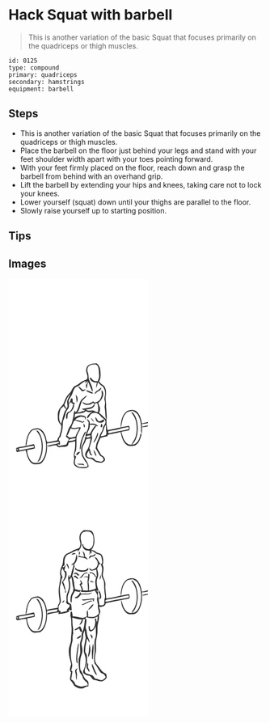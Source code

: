 # Hack Squat with barbell
> This is another variation of the basic Squat that focuses primarily on the quadriceps or thigh muscles.

``` 
id: 0125 
type: compound 
primary: quadriceps 
secondary: hamstrings 
equipment: barbell 
``` 

## Steps

 - This is another variation of the basic Squat that focuses primarily on the quadriceps or thigh muscles.
 - Place the barbell on the floor just behind your legs and stand with your feet shoulder width apart with your toes pointing forward.
 - With your feet firmly placed on the floor, reach down and grasp the barbell from behind with an overhand grip.
 - Lift the barbell by extending your hips and knees, taking care not to lock your knees.
 - Lower yourself (squat) down until your thighs are parallel to the floor.
 - Slowly raise yourself up to starting position.

## Tips


## Images

<svg width="276" height="325pt" viewBox="0 0 207 325" xmlns="http://www.w3.org/2000/svg">
  <g fill="#FFF">
    <path d="M0 0h207v212.75c-2.97.82-6.01 1.36-9 2.09-1.22-6.33-2.81-13.3-7.93-17.69-3.98-3.5-9.91-2.6-14.29-.45-7.43 5.52-8.97 15.58-9.37 24.24-6.39 1.29-12.72 3.04-19.2 3.83-.23-.44-.67-1.32-.9-1.76-.2-5.34-1.66-10.69-.47-16 .18-5.66-.61-11.3-1.06-16.92.71-5.38-1.41-10.68-.36-16.02.74-5.02.74-10.78-2.63-14.9-2.69-1.96-5.76-3.53-7.27-6.69 3.07-5.32 2.36-11.65 1.65-17.47-.39-3.64-2.21-6.94-5.06-9.22-4.48.15-9.34.39-13.03 3.27-2.87 2.83-3.48 7.4-2.11 11.11 1.05 2.9 2.05 6.31.39 9.19-3.75 1.74-7.87 2.9-10.86 5.93-2.97 3.01-7.83 3.45-10.1 7.23-1.73 2.29-2.17 5.44-4.5 7.28-4.35 3.69-6.7 9.09-8.59 14.34-1.35 4.28-5.81 6.48-7.46 10.6-2.24 4.07-1.65 8.85-1.54 13.29.08 3.62 2.15 6.84 4.8 9.18 1.33 5.78-1.3 11.27-2.7 16.76-1.71 1.59-2.6 3.71-2.93 6-4.95.91-9.83 2.23-14.83 2.85-1.85-3.38-1.67-7.59-3.51-11.06-1.89-4.67-5.52-9.44-10.95-9.81-3.91.47-8.52.83-11.01 4.35-4.75 6.32-6.34 14.41-6.84 22.15-4.69.97-9.62 1.15-14.1 2.95.57.83 1.13 1.67 1.71 2.51l.73-2.22c.13 1.14.27 2.28.4 3.43-.8-.64-2.38-1.93-3.18-2.57.3 1.1.88 3.3 1.18 4.4l.92.43c4.02-1.2 8.21-1.54 12.23-2.71 1.89 3.84 1.92 8.36 3.94 12.19 1.84 4.05 5.03 8.47 9.87 8.78 3.92-.3 8.69.23 11.32-3.36 6.34-7.62 7.37-18.19 6.75-27.74 5.95-.12 11.76-2.48 17.62-2.39.03.45.09 1.34.11 1.78-5.42 2.12-11.57 2.22-16.92 4.08.2.29.6.88.79 1.18 3.99-.46 7.88-1.58 11.87-2.05 1.7 1.36 3.34 3.91 5.84 2.97 3.45-.86 7.28.27 10.51-1.41 2.09-.87 1.86-3.43 2.46-5.24 3.22-.65 6.42-1.36 9.61-2.12-.1 5.14.32 10.4-1.23 15.38-1.11 3.48-.76 7.18-.12 10.71-.64 3.41-1.94 8 1.42 10.41 3.69 3.57 9.2 3.33 13.96 3.47 2.28.22 4.13-1.29 5.97-2.38-.61-6.59-5.91-11.04-8.38-16.86-.86-5.31-2.09-11.45 1.29-16.16 1.49-2.38 2.62-4.96 3.43-7.64 2.21-.5 4.44-.9 6.67-1.26-1.04 4.83-1.7 9.83-3.61 14.42-1.9 3.71-5.95 7.6-4.08 12.08 1.14 3.14 4.78 3.5 7.61 3.96 3.39.08 4.85 3.94 8.03 4.58 3.93 1.1 8.85 2.27 12-1.17 2.05-1.17 1.35-3.5.41-5.16-1.14-2.67-4.87-2.81-5.8-5.65-1.5-3.11-3.8-5.84-4.93-9.1.04-5.24 2.85-9.91 4.86-14.6 3.28-1.1 6.66-1.83 10.08-2.34.29-.62.88-1.87 1.17-2.49 6.19-1.54 12.61-2.14 18.68-4.14 1.45 6.5 2.79 13.62 7.95 18.34 3.47 3.74 9.08 2.56 13.51 1.89 6.22-3.33 8.29-10.87 9.77-17.26-.63.06-1.25.09-1.86.18-.93 6.68-4.41 15.91-12.56 15.69 7.02-5.87 8.46-15.57 8.71-24.19-.22-7.82-1.59-16.15-6.64-22.42-.74-1.15-2.19-1.16-3.36-1.48 3.44 4.45 6.64 9.31 7.59 14.96 1.25 7.36 1.18 15.12-1.11 22.27-1.27 4.03-4.32 7.13-5.84 11.03-6.15.66-10.16-4.71-12.21-9.75-1.07-2.79-1.64-5.74-2.77-8.51.15-.29.44-.87.59-1.16 3.71-.43 7.35-1.27 11.02-2 1.05-2.18.64-4.43-.32-6.55-4.04.74-8.08 1.49-12.1 2.31 2.09-7 2.04-15.09 7.35-20.72 2.3-3.27 6.54-3.13 10.04-3.96 2.87 1.55 6 3.05 7.78 5.94 3.98 6.52 5.25 14.41 4.86 21.96-.18 2.13.07 4.3 1.05 6.23.27-3.22.39-6.44.33-9.67 2.98-.05 5.9-.61 8.78-1.33l.01.85V325H0V0z"/>
    <path d="M119.46 129.51c2.82-1.95 6.43-1.95 9.71-2.29 1.48 1.05 3.56 1.84 3.92 3.86 1.19 4.21 1.14 8.64 1.49 12.97.34 2.86-1.29 5.43-1.88 8.15-3.16.52-6.92-.36-8.79-3.15-.77-1.17-1.8-2.1-3.22-2.39.24 5.46 5.86 7.89 10.67 7.54-.63 2.64-1.56 5.36-.87 8.09 1-2.91 1.62-5.93 2.36-8.91 1.71 2.87 4.17 5.08 7.13 6.62 1.98 2.95 3.62 6.34 3.6 9.97.16 3.76-2.07 7.44-.73 11.17 1.55 3.93-.82 7.98.2 11.95 1 5.21.15 10.7 1.99 15.77-3.66-3.13-6.62-7.13-10.65-9.76 1.16-1.85 1.54-4.03 1.46-6.18.21-2.89-2.06-5.13-2.46-7.89.39-1.87 2.26-2.77 3.4-4.14 3.35-4.2 5.91-11.08 1.55-15.42-.1 1.56-.09 3.11.05 4.67.64 3.62-1.33 7.11-3.07 10.16-2.27 1.9-5.29 3.79-8.34 3.52-.23-.43-.7-1.3-.93-1.73-2.72 1.2-5.01 3.48-8.19 3.44-2.98.75-5.42-1.38-7.95-2.55 1.22 5.04 7.25 4.48 11.23 3.93 1.93-.15 3.13-2.67 5-2.28.37.29 1.11.88 1.48 1.17-1.06 1.84-2.53 3.43-4.18 4.75-4.77 1.54-9.87 1.81-14.73 2.8 1.24.64 2.46 1.35 3.69 2.01l.66-1.28c1.04 1.72-1.98 4-3.69.94l2.2 2.31c-.54-.25-1.62-.74-2.16-.99-1.4 2.73-5.11 1.57-7.5 2.66 4.57-4.95 4.37-11.96 7.44-17.62 2.06-2.39 4.63-4.3 6.68-6.73-.09-.31-.27-.93-.37-1.24-2.45 2.3-5.31 4.13-7.65 6.54-3.86 5.81-3.72 13.46-8.41 18.83-.19-.75-.56-2.25-.74-3.01-2.84 2.74-1.79 6.83-2.78 10.27-1.23 4.03-1.37 8.51-4.01 11.98-3.71 4.84-4.74 10.94-6.89 16.5 1.62 1.12 3.11 2.39 4.58 3.7-1.95 2.4-2.28 5.73-4.13 8.12-3.3.68-6.67 1.04-9.91 2.03-.65-.29-1.96-.85-2.61-1.14l-.04-1.22c.86.05 2.58.14 3.44.18-.1-1.53-.16-3.05-.22-4.58-.34-.36-1.01-1.1-1.34-1.46-.44-2.34.37-4.23 2.44-5.38.43-4.05 2.45-7.72 2.73-11.81.96-4.9-.28-10.2 2.21-14.75 2.33-4.63 1.87-10.45 5.63-14.35 2-2.18 2.02-5.36 1.63-8.11 1.29-.46 2.21-1.34 2.76-2.64 1.13 1.27 2.45 2.34 3.91 3.21-1.41 4.49-2.43 10.81-8 11.74-2.92 2.76-3.6 7.33-1.85 10.91 2.31-2.67.24-6.91 2.84-9.66 5.08-2.01 8.58-7.19 8.05-12.72.52-.68 1.04-1.36 1.57-2.04-.44-.11-1.31-.35-1.75-.47-4.12-.19.51-6.79-4.07-6.3-.78 2.64-1.9 5.16-3.15 7.6-2.1-3.94 1.37-7.99 3.25-11.33 3.11-4.34 2.55-11.26 8.06-13.7 5.37-1.53 8.13-7.2 13.77-8.35-.44.81-1.33 2.44-1.78 3.25 1.76-1.11 3.4-2.38 5.07-3.61a58.16 58.16 0 0 1-3.32 6.48c.2 1.69.4 3.38.65 5.07 2.33-2.66.41-6.72 3-9.35 1.78 4.22 3.48 8.5 5.31 12.71l1.21.63c.13-5.72-3.17-10.8-5.09-16.05-1.78-3.51-.59-7.61-2.08-11.21-1.44-3.37-1.22-7.75 1.51-10.41m-15.8 30.31c.59 3.09 3.6 4.86 5.32 7.34 2.11-.17 4.5-.84 5.51-2.91-1.47.31-2.93.67-4.43.83-2.11-1.78-3.81-4.11-6.4-5.26m29.03 5.86c-2.46 1.14-4.36 3.11-5.2 5.72 2.52-.64 3.52-3.44 5.95-4.27a7.455 7.455 0 0 0 4.48-5.02c-2.35-.02-3.26 2.69-5.23 3.57m-17.41-.33c.31.7.68 1.37 1.1 2.02 2.78 1.32 5.52 2.8 8.55 3.5.01-.44.03-1.32.05-1.76-3.19-1.36-6.39-2.74-9.7-3.76m-15.47 7.02c.62 3.95 1.27 7.89 1.42 11.9 2.34-3.61 1.78-9.01-1.42-11.9z"/>
    <path d="M83.12 187.02c2.38-5.64 4.1-11.97 8.92-16.1-1.49 3.06-3.21 6.02-4.38 9.22-1.93 4.05 1.49 8.77-1.18 12.7-1.61-1.6-2.9-3.58-3.36-5.82zM127.98 185.17c1.24-.16 2.48-.33 3.73-.48 1.55 4.32 2.01 8.89 1.04 13.4-3.31.57-5.48-2.85-8.73-2.46-3.06.31-6.29.67-8.96-1.24 3.63-.88 7.9-.7 10.75-3.52a5.952 5.952 0 0 0 2.17-5.7zM77.35 193.3c1.54-1.41 3.09-2.82 4.66-4.2.89 1.77 1.99 3.46 3.81 4.39-4.86 6.4-4.93 14.8-7.79 22.07-4.51-6.65-2.86-15.08-.68-22.26zM108.23 199.64c2.43-.67 4.96-1.43 6.82-3.22 3.01 1.99 6.5 2.12 9.82.86-3.58 2.41-8.44 5.37-8.23 10.26 2.97-1.05 3.37-4.54 5.69-6.3 3.9-4.02 11.03-1.84 14.04 2.26 1.84 3.16 5.83 4.21 7.45 7.53 1.37 4.32-3.22 6.99-3.7 10.94-.19 4-3.41 6.79-4.52 10.48-1.33 3.91-3.09 7.65-4.7 11.44-1.18 2.42-.51 5.28-1.72 7.67 2.01 3.42 4.05 6.83 6.03 10.27.99 1.74 3.15 2.13 4.59 3.39.65 1.17 1.12 2.42 1.64 3.66-1.19.94-2.12 2.49-3.7 2.76-2.26-.1-4.43-.81-6.62-1.28-3.06-.3-3.82-4.49-7-4.51-2.78-.55-6.99.41-7.84-3.22-.41-2.67 1.39-5.56 3.41-7.29.25 2.89.76 7.17 4.68 6.94a5.735 5.735 0 0 0-2.2-2.75c-.07-2.84-1.24-5.44-2.13-8.08 1.4-5.18 3.3-10.23 4.18-15.53-3.09-6.6 3.18-11.97 6.06-17.29.69.1 2.06.31 2.74.41-2.61-3.8-7.9-4.56-12.09-3.47.19-3.43-1.87-6.11-4.98-7.3.81 1.71 1.88 3.28 3.03 4.78-.2 3.3-.2 6.68-1.05 9.89-1.35 3.25-2.86 6.43-3.68 9.87.65.62 1.3 1.23 1.97 1.83l.09-1.31c1.69-.26 3.39-.53 5.08-.76.12.53.35 1.6.46 2.14-1.99.68-4.04 1.14-6.13 1.39l.01-1.85-2.11.92c.2 6.59-5.41 11.32-5.74 17.74.21 3.1.53 6.2.95 9.28 1.06 3.04 3.11 5.63 4.65 8.44 1.63 2.45 5.18 5.1 3.32 8.38-3.36 1.39-7.16.61-10.69.47-2.82.16-4.82-2.1-6.93-3.6-1.47-3.99-.09-8.13 1.3-11.92-4.69-1.46-1.23-6.46-.12-9.34.7-5.8.55-11.67.52-17.5.2-6.06 4.89-10.57 6.5-16.21-4.68-1.31-9.69 2.45-14.06-.28.87-3.16 2.85-6.08 3.75-9.32l2.12-.84c3.53 1.33 7.11 2.61 10.82 3.39 1.42-.27 2.12-1.65 2.99-2.65-1.21.36-2.35.89-3.46 1.48-3.05-2.16-6.85-2.54-10.41-3.24 1.99-2.96 5.6-3.57 8.71-4.71 1.76.37 3.53.71 5.3 1.06.34 1.26.77 2.51 1.41 3.66.12-1.41.23-2.82.31-4.23-5.1-3.74-12.08-2.71-16.81 1.12.29-1.73.54-3.45.66-5.19 2.89-1.7 6.38-.75 9.52-1.52m20.58 5.62c.32 2.33.59 4.99 2.34 6.77 2.64 2.22 6.65 2.4 9.6.69 1.23-.74 1.81-3.09.3-3.83-2.19 1.26-4.34 3.28-7.06 2.99-2.25-1.73-2.83-4.9-5.18-6.62m-6.7 1.59c1.28 2.28 2.92 4.38 4.92 6.09-.93-2.47-2.52-4.87-4.92-6.09m-10.6 8.12c.17 1.89-.67 5.49 2.04 5.81-.3-2.04-.45-4.31-2.04-5.81m25.15 5.24c.52.13 1.55.4 2.07.53.73-1.88 1.22-4.26-.99-5.43-.42 1.62-.77 3.25-1.08 4.9m-23.25 7.47c-4.49 7.92-7.72 16.96-7.42 26.15.32-.46.96-1.4 1.28-1.86.62-5.2 1.84-10.3 3.42-15.29 1.5-3.22 3.15-6.38 4.5-9.67l-1.78.67m15.32 10.07c-1.03 1.89-2.02 3.82-2.72 5.87 2.57-1.78 3.78-4.76 5.13-7.46 1.17-2.51 2.41-5.29 1.61-8.11-1.7 3.08-2.29 6.63-4.02 9.7m-2.59 16.04c.76 3.55 1.78 7.36 4.19 10.16-.03-3.8-1.73-7.35-4.19-10.16m-25.17 8.31c2.64-.69 4.13-3.03 5.32-5.29-2.59-.06-6.54 2.25-5.32 5.29m1.18 12.31c2.31 3.2 7.18.73 10.34 2.76-.4-1.14-.98-2.57-2.41-2.55-2.65.26-5.31.35-7.93-.21zM198.01 215.71c3.03-.06 6.01-.64 8.99-1.15v3.25c-2.98.47-5.94 1.06-8.84 1.91-.04-1.34-.1-2.67-.15-4.01z"/>
    <path d="M120.54 217.06c3.06-.41 6.16-.29 9.1.72-4.3 3.11-5.82 8.36-8.74 12.54-1.4.26-2.8.46-4.22.58 1.03-4.74 4.79-8.68 3.86-13.84zM141.65 222.96c.38-2.35 1.82-4.27 3.08-6.22.14 4-.4 8.18.74 12.06-.18.84-.53 2.51-.71 3.35-2.51.78-5.07 1.4-7.65 1.89.65-4.09 3.91-7.02 4.54-11.08zM176.38 220.46c1.91-.9 3.65 2.14 1.45 3.08-7.17 1.99-14.59 2.8-21.81 4.55-2.62.01-6.96 2.86-8.48-.06.23-.37.7-1.1.93-1.47 5.12-1.69 10.66-1.67 15.8-3.33 3.89-1.5 8.09-1.79 12.11-2.77zM92.29 221.94c3.95 2.32 8.68.81 12.88.04-1.21 4.41-4.74 7.79-5.48 12.37-3.05.88-6.17 1.47-9.34 1.62-1.07-.97-2.15-1.92-3.24-2.86 2.33-3.42 3.52-7.41 5.18-11.17zM34.17 226.24c2.38-2.65 6.21-1.89 9.3-2.91 9.23 3.72 11.89 14.54 12.44 23.51.15 8.22-1.05 17.2-6.45 23.73-2.72 3.47-7.54 2.72-11.42 2.79-4.63-1.17-7.08-5.8-8.62-9.93-1.26-2.9-1.71-6.03-1.78-9.17 3.87-.34 7.67-1.18 11.41-2.22.18-2.24-.21-4.43-1.2-6.44-4.15.5-8.09 2.11-12.28 2.39.34-.53 1.03-1.6 1.37-2.14.77-6.94 2.23-14.39 7.23-19.61m6.93-.86c2.31 3.39 5.12 6.54 6.25 10.58 3.68 11.91 2.5 25.49-4.37 36.04 2.7-.82 3.99-3.52 4.92-5.95 4.07-10.77 4.11-23.13-.27-33.81-1.5-2.76-2.71-6.95-6.53-6.86zM88.8 240.68c1.94-3.41 6.71-3.25 10.18-3.62l1.25.71c-3 2.86-7.48 3.33-11.43 2.91z"/>
    <path d="M15.54 251.59c6.94-.69 13.7-2.45 20.57-3.55 1.76-.82 1.51 1.57 1.91 2.49-7.37 1.58-14.81 2.88-22.17 4.52-.07-.86-.23-2.6-.31-3.46z"/>
  </g>
  <g fill="#333">
    <path d="M118.08 129.06c3.69-2.88 8.55-3.12 13.03-3.27 2.85 2.28 4.67 5.58 5.06 9.22.71 5.82 1.42 12.15-1.65 17.47 1.51 3.16 4.58 4.73 7.27 6.69 3.37 4.12 3.37 9.88 2.63 14.9-1.05 5.34 1.07 10.64.36 16.02.45 5.62 1.24 11.26 1.06 16.92-1.19 5.31.27 10.66.47 16 .23.44.67 1.32.9 1.76 6.48-.79 12.81-2.54 19.2-3.83.4-8.66 1.94-18.72 9.37-24.24 4.38-2.15 10.31-3.05 14.29.45 5.12 4.39 6.71 11.36 7.93 17.69 2.99-.73 6.03-1.27 9-2.09v1.81c-2.98.51-5.96 1.09-8.99 1.15.05 1.34.11 2.67.15 4.01 2.9-.85 5.86-1.44 8.84-1.91v2.24l-.01-.85c-2.88.72-5.8 1.28-8.78 1.33.06 3.23-.06 6.45-.33 9.67-.98-1.93-1.23-4.1-1.05-6.23.39-7.55-.88-15.44-4.86-21.96-1.78-2.89-4.91-4.39-7.78-5.94-3.5.83-7.74.69-10.04 3.96-5.31 5.63-5.26 13.72-7.35 20.72 4.02-.82 8.06-1.57 12.1-2.31.96 2.12 1.37 4.37.32 6.55-3.67.73-7.31 1.57-11.02 2-.15.29-.44.87-.59 1.16 1.13 2.77 1.7 5.72 2.77 8.51 2.05 5.04 6.06 10.41 12.21 9.75 1.52-3.9 4.57-7 5.84-11.03 2.29-7.15 2.36-14.91 1.11-22.27-.95-5.65-4.15-10.51-7.59-14.96 1.17.32 2.62.33 3.36 1.48 5.05 6.27 6.42 14.6 6.64 22.42-.25 8.62-1.69 18.32-8.71 24.19 8.15.22 11.63-9.01 12.56-15.69.61-.09 1.23-.12 1.86-.18-1.48 6.39-3.55 13.93-9.77 17.26-4.43.67-10.04 1.85-13.51-1.89-5.16-4.72-6.5-11.84-7.95-18.34-6.07 2-12.49 2.6-18.68 4.14-.29.62-.88 1.87-1.17 2.49-3.42.51-6.8 1.24-10.08 2.34-2.01 4.69-4.82 9.36-4.86 14.6 1.13 3.26 3.43 5.99 4.93 9.1.93 2.84 4.66 2.98 5.8 5.65.94 1.66 1.64 3.99-.41 5.16-3.15 3.44-8.07 2.27-12 1.17-3.18-.64-4.64-4.5-8.03-4.58-2.83-.46-6.47-.82-7.61-3.96-1.87-4.48 2.18-8.37 4.08-12.08 1.91-4.59 2.57-9.59 3.61-14.42-2.23.36-4.46.76-6.67 1.26-.81 2.68-1.94 5.26-3.43 7.64-3.38 4.71-2.15 10.85-1.29 16.16 2.47 5.82 7.77 10.27 8.38 16.86-1.84 1.09-3.69 2.6-5.97 2.38-4.76-.14-10.27.1-13.96-3.47-3.36-2.41-2.06-7-1.42-10.41-.64-3.53-.99-7.23.12-10.71 1.55-4.98 1.13-10.24 1.23-15.38-3.19.76-6.39 1.47-9.61 2.12-.6 1.81-.37 4.37-2.46 5.24-3.23 1.68-7.06.55-10.51 1.41-2.5.94-4.14-1.61-5.84-2.97-3.99.47-7.88 1.59-11.87 2.05-.19-.3-.59-.89-.79-1.18 5.35-1.86 11.5-1.96 16.92-4.08-.02-.44-.08-1.33-.11-1.78-5.86-.09-11.67 2.27-17.62 2.39.62 9.55-.41 20.12-6.75 27.74-2.63 3.59-7.4 3.06-11.32 3.36-4.84-.31-8.03-4.73-9.87-8.78-2.02-3.83-2.05-8.35-3.94-12.19-4.02 1.17-8.21 1.51-12.23 2.71l-.92-.43c-.3-1.1-.88-3.3-1.18-4.4.8.64 2.38 1.93 3.18 2.57-.13-1.15-.27-2.29-.4-3.43l-.73 2.22c-.58-.84-1.14-1.68-1.71-2.51 4.48-1.8 9.41-1.98 14.1-2.95.5-7.74 2.09-15.83 6.84-22.15 2.49-3.52 7.1-3.88 11.01-4.35 5.43.37 9.06 5.14 10.95 9.81 1.84 3.47 1.66 7.68 3.51 11.06 5-.62 9.88-1.94 14.83-2.85.33-2.29 1.22-4.41 2.93-6 1.4-5.49 4.03-10.98 2.7-16.76-2.65-2.34-4.72-5.56-4.8-9.18-.11-4.44-.7-9.22 1.54-13.29 1.65-4.12 6.11-6.32 7.46-10.6 1.89-5.25 4.24-10.65 8.59-14.34 2.33-1.84 2.77-4.99 4.5-7.28 2.27-3.78 7.13-4.22 10.1-7.23 2.99-3.03 7.11-4.19 10.86-5.93 1.66-2.88.66-6.29-.39-9.19-1.37-3.71-.76-8.28 2.11-11.11m1.38.45c-2.73 2.66-2.95 7.04-1.51 10.41 1.49 3.6.3 7.7 2.08 11.21 1.92 5.25 5.22 10.33 5.09 16.05l-1.21-.63c-1.83-4.21-3.53-8.49-5.31-12.71-2.59 2.63-.67 6.69-3 9.35-.25-1.69-.45-3.38-.65-5.07a58.16 58.16 0 0 0 3.32-6.48c-1.67 1.23-3.31 2.5-5.07 3.61.45-.81 1.34-2.44 1.78-3.25-5.64 1.15-8.4 6.82-13.77 8.35-5.51 2.44-4.95 9.36-8.06 13.7-1.88 3.34-5.35 7.39-3.25 11.33 1.25-2.44 2.37-4.96 3.15-7.6 4.58-.49-.05 6.11 4.07 6.3.44.12 1.31.36 1.75.47-.53.68-1.05 1.36-1.57 2.04.53 5.53-2.97 10.71-8.05 12.72-2.6 2.75-.53 6.99-2.84 9.66-1.75-3.58-1.07-8.15 1.85-10.91 5.57-.93 6.59-7.25 8-11.74-1.46-.87-2.78-1.94-3.91-3.21-.55 1.3-1.47 2.18-2.76 2.64.39 2.75.37 5.93-1.63 8.11-3.76 3.9-3.3 9.72-5.63 14.35-2.49 4.55-1.25 9.85-2.21 14.75-.28 4.09-2.3 7.76-2.73 11.81-2.07 1.15-2.88 3.04-2.44 5.38.33.36 1 1.1 1.34 1.46.06 1.53.12 3.05.22 4.58-.86-.04-2.58-.13-3.44-.18l.04 1.22c.65.29 1.96.85 2.61 1.14 3.24-.99 6.61-1.35 9.91-2.03 1.85-2.39 2.18-5.72 4.13-8.12-1.47-1.31-2.96-2.58-4.58-3.7 2.15-5.56 3.18-11.66 6.89-16.5 2.64-3.47 2.78-7.95 4.01-11.98.99-3.44-.06-7.53 2.78-10.27.18.76.55 2.26.74 3.01 4.69-5.37 4.55-13.02 8.41-18.83 2.34-2.41 5.2-4.24 7.65-6.54.1.31.28.93.37 1.24-2.05 2.43-4.62 4.34-6.68 6.73-3.07 5.66-2.87 12.67-7.44 17.62 2.39-1.09 6.1.07 7.5-2.66.54.25 1.62.74 2.16.99l-2.2-2.31c1.71 3.06 4.73.78 3.69-.94l-.66 1.28c-1.23-.66-2.45-1.37-3.69-2.01 4.86-.99 9.96-1.26 14.73-2.8 1.65-1.32 3.12-2.91 4.18-4.75-.37-.29-1.11-.88-1.48-1.17-1.87-.39-3.07 2.13-5 2.28-3.98.55-10.01 1.11-11.23-3.93 2.53 1.17 4.97 3.3 7.95 2.55 3.18.04 5.47-2.24 8.19-3.44.23.43.7 1.3.93 1.73 3.05.27 6.07-1.62 8.34-3.52 1.74-3.05 3.71-6.54 3.07-10.16a30.34 30.34 0 0 1-.05-4.67c4.36 4.34 1.8 11.22-1.55 15.42-1.14 1.37-3.01 2.27-3.4 4.14.4 2.76 2.67 5 2.46 7.89.08 2.15-.3 4.33-1.46 6.18 4.03 2.63 6.99 6.63 10.65 9.76-1.84-5.07-.99-10.56-1.99-15.77-1.02-3.97 1.35-8.02-.2-11.95-1.34-3.73.89-7.41.73-11.17.02-3.63-1.62-7.02-3.6-9.97-2.96-1.54-5.42-3.75-7.13-6.62-.74 2.98-1.36 6-2.36 8.91-.69-2.73.24-5.45.87-8.09-4.81.35-10.43-2.08-10.67-7.54 1.42.29 2.45 1.22 3.22 2.39 1.87 2.79 5.63 3.67 8.79 3.15.59-2.72 2.22-5.29 1.88-8.15-.35-4.33-.3-8.76-1.49-12.97-.36-2.02-2.44-2.81-3.92-3.86-3.28.34-6.89.34-9.71 2.29m-36.34 57.51c.46 2.24 1.75 4.22 3.36 5.82 2.67-3.93-.75-8.65 1.18-12.7 1.17-3.2 2.89-6.16 4.38-9.22-4.82 4.13-6.54 10.46-8.92 16.1m44.86-1.85c.37 2.17-.45 4.34-2.17 5.7-2.85 2.82-7.12 2.64-10.75 3.52 2.67 1.91 5.9 1.55 8.96 1.24 3.25-.39 5.42 3.03 8.73 2.46.97-4.51.51-9.08-1.04-13.4-1.25.15-2.49.32-3.73.48m-50.63 8.13c-2.18 7.18-3.83 15.61.68 22.26 2.86-7.27 2.93-15.67 7.79-22.07-1.82-.93-2.92-2.62-3.81-4.39-1.57 1.38-3.12 2.79-4.66 4.2m30.88 6.34c-3.14.77-6.63-.18-9.52 1.52-.12 1.74-.37 3.46-.66 5.19 4.73-3.83 11.71-4.86 16.81-1.12-.08 1.41-.19 2.82-.31 4.23-.64-1.15-1.07-2.4-1.41-3.66-1.77-.35-3.54-.69-5.3-1.06-3.11 1.14-6.72 1.75-8.71 4.71 3.56.7 7.36 1.08 10.41 3.24 1.11-.59 2.25-1.12 3.46-1.48-.87 1-1.57 2.38-2.99 2.65-3.71-.78-7.29-2.06-10.82-3.39l-2.12.84c-.9 3.24-2.88 6.16-3.75 9.32 4.37 2.73 9.38-1.03 14.06.28-1.61 5.64-6.3 10.15-6.5 16.21.03 5.83.18 11.7-.52 17.5-1.11 2.88-4.57 7.88.12 9.34-1.39 3.79-2.77 7.93-1.3 11.92 2.11 1.5 4.11 3.76 6.93 3.6 3.53.14 7.33.92 10.69-.47 1.86-3.28-1.69-5.93-3.32-8.38-1.54-2.81-3.59-5.4-4.65-8.44-.42-3.08-.74-6.18-.95-9.28.33-6.42 5.94-11.15 5.74-17.74l2.11-.92-.01 1.85c2.09-.25 4.14-.71 6.13-1.39-.11-.54-.34-1.61-.46-2.14-1.69.23-3.39.5-5.08.76l-.09 1.31c-.67-.6-1.32-1.21-1.97-1.83.82-3.44 2.33-6.62 3.68-9.87.85-3.21.85-6.59 1.05-9.89-1.15-1.5-2.22-3.07-3.03-4.78 3.11 1.19 5.17 3.87 4.98 7.3 4.19-1.09 9.48-.33 12.09 3.47-.68-.1-2.05-.31-2.74-.41-2.88 5.32-9.15 10.69-6.06 17.29-.88 5.3-2.78 10.35-4.18 15.53.89 2.64 2.06 5.24 2.13 8.08 1.02.68 1.75 1.6 2.2 2.75-3.92.23-4.43-4.05-4.68-6.94-2.02 1.73-3.82 4.62-3.41 7.29.85 3.63 5.06 2.67 7.84 3.22 3.18.02 3.94 4.21 7 4.51 2.19.47 4.36 1.18 6.62 1.28 1.58-.27 2.51-1.82 3.7-2.76-.52-1.24-.99-2.49-1.64-3.66-1.44-1.26-3.6-1.65-4.59-3.39-1.98-3.44-4.02-6.85-6.03-10.27 1.21-2.39.54-5.25 1.72-7.67 1.61-3.79 3.37-7.53 4.7-11.44 1.11-3.69 4.33-6.48 4.52-10.48.48-3.95 5.07-6.62 3.7-10.94-1.62-3.32-5.61-4.37-7.45-7.53-3.01-4.1-10.14-6.28-14.04-2.26-2.32 1.76-2.72 5.25-5.69 6.3-.21-4.89 4.65-7.85 8.23-10.26-3.32 1.26-6.81 1.13-9.82-.86-1.86 1.79-4.39 2.55-6.82 3.22m12.31 17.42c.93 5.16-2.83 9.1-3.86 13.84 1.42-.12 2.82-.32 4.22-.58 2.92-4.18 4.44-9.43 8.74-12.54-2.94-1.01-6.04-1.13-9.1-.72m21.11 5.9c-.63 4.06-3.89 6.99-4.54 11.08 2.58-.49 5.14-1.11 7.65-1.89.18-.84.53-2.51.71-3.35-1.14-3.88-.6-8.06-.74-12.06-1.26 1.95-2.7 3.87-3.08 6.22m34.73-2.5c-4.02.98-8.22 1.27-12.11 2.77-5.14 1.66-10.68 1.64-15.8 3.33-.23.37-.7 1.1-.93 1.47 1.52 2.92 5.86.07 8.48.06 7.22-1.75 14.64-2.56 21.81-4.55 2.2-.94.46-3.98-1.45-3.08m-84.09 1.48c-1.66 3.76-2.85 7.75-5.18 11.17 1.09.94 2.17 1.89 3.24 2.86 3.17-.15 6.29-.74 9.34-1.62.74-4.58 4.27-7.96 5.48-12.37-4.2.77-8.93 2.28-12.88-.04m-58.12 4.3c-5 5.22-6.46 12.67-7.23 19.61-.34.54-1.03 1.61-1.37 2.14 4.19-.28 8.13-1.89 12.28-2.39.99 2.01 1.38 4.2 1.2 6.44-3.74 1.04-7.54 1.88-11.41 2.22.07 3.14.52 6.27 1.78 9.17 1.54 4.13 3.99 8.76 8.62 9.93 3.88-.07 8.7.68 11.42-2.79 5.4-6.53 6.6-15.51 6.45-23.73-.55-8.97-3.21-19.79-12.44-23.51-3.09 1.02-6.92.26-9.3 2.91m54.63 14.44c3.95.42 8.43-.05 11.43-2.91l-1.25-.71c-3.47.37-8.24.21-10.18 3.62m-73.26 10.91c.08.86.24 2.6.31 3.46 7.36-1.64 14.8-2.94 22.17-4.52-.4-.92-.15-3.31-1.91-2.49-6.87 1.1-13.63 2.86-20.57 3.55z"/>
    <path d="M103.66 159.82c2.59 1.15 4.29 3.48 6.4 5.26 1.5-.16 2.96-.52 4.43-.83-1.01 2.07-3.4 2.74-5.51 2.91-1.72-2.48-4.73-4.25-5.32-7.34zM132.69 165.68c1.97-.88 2.88-3.59 5.23-3.57a7.455 7.455 0 0 1-4.48 5.02c-2.43.83-3.43 3.63-5.95 4.27.84-2.61 2.74-4.58 5.2-5.72zM115.28 165.35c3.31 1.02 6.51 2.4 9.7 3.76-.02.44-.04 1.32-.05 1.76-3.03-.7-5.77-2.18-8.55-3.5-.42-.65-.79-1.32-1.1-2.02zM99.81 172.37c3.2 2.89 3.76 8.29 1.42 11.9-.15-4.01-.8-7.95-1.42-11.9zM128.81 205.26c2.35 1.72 2.93 4.89 5.18 6.62 2.72.29 4.87-1.73 7.06-2.99 1.51.74.93 3.09-.3 3.83-2.95 1.71-6.96 1.53-9.6-.69-1.75-1.78-2.02-4.44-2.34-6.77zM122.11 206.85c2.4 1.22 3.99 3.62 4.92 6.09-2-1.71-3.64-3.81-4.92-6.09zM111.51 214.97c1.59 1.5 1.74 3.77 2.04 5.81-2.71-.32-1.87-3.92-2.04-5.81zM136.66 220.21c.31-1.65.66-3.28 1.08-4.9 2.21 1.17 1.72 3.55.99 5.43-.52-.13-1.55-.4-2.07-.53zM41.1 225.38c3.82-.09 5.03 4.1 6.53 6.86 4.38 10.68 4.34 23.04.27 33.81-.93 2.43-2.22 5.13-4.92 5.95 6.87-10.55 8.05-24.13 4.37-36.04-1.13-4.04-3.94-7.19-6.25-10.58zM113.41 227.68l1.78-.67c-1.35 3.29-3 6.45-4.5 9.67-1.58 4.99-2.8 10.09-3.42 15.29-.32.46-.96 1.4-1.28 1.86-.3-9.19 2.93-18.23 7.42-26.15zM128.73 237.75c1.73-3.07 2.32-6.62 4.02-9.7.8 2.82-.44 5.6-1.61 8.11-1.35 2.7-2.56 5.68-5.13 7.46.7-2.05 1.69-3.98 2.72-5.87zM126.14 253.79c2.46 2.81 4.16 6.36 4.19 10.16-2.41-2.8-3.43-6.61-4.19-10.16zM100.97 262.1c-1.22-3.04 2.73-5.35 5.32-5.29-1.19 2.26-2.68 4.6-5.32 5.29zM102.15 274.41c2.62.56 5.28.47 7.93.21 1.43-.02 2.01 1.41 2.41 2.55-3.16-2.03-8.03.44-10.34-2.76z"/>
  </g>
</svg>

<svg width="276" height="325pt" viewBox="0 0 207 325" xmlns="http://www.w3.org/2000/svg">
  <g fill="#FFF">
    <path d="M0 0h207v137.76c-2.98.83-6.03 1.39-9.04 2.11-1.2-6.35-2.79-13.34-7.93-17.74-4-3.44-9.88-2.55-14.24-.4-7.42 5.48-8.83 15.48-9.43 24.05-7.06 1.77-14.2 3.21-21.4 4.26.13-6.69-1.75-13.28-1.12-19.98.71-5.07-2.62-9.3-3.76-14-.43-5.32 2.7-10.77-.33-15.79 1.5-4.62 1.18-9.83-.79-14.24-1.93-4.1-7.3-2.78-9.99-5.94-1.53-1.67-3.8-1.93-5.93-2.11 4.93-6.08 5.37-14.57 3.51-21.89-.36-2.83-1.75-5.89-4.62-6.89-3.36-.82-6.86-.53-10.29-.57-1.62 1.38-3.45 2.58-4.74 4.31-1.78 3.74-2.11 8.19-.78 12.14 1.15 3.26.92 7.16-1.17 9.98-3.39 1.66-7.21 2.33-10.41 4.4-3.86 2.59-9.28 3.16-11.65 7.65-2.88 3.96-1.05 9.15-3.22 13.32-2.43 5.11-4.13 10.98-2.41 16.57-.09 4.4-1.45 8.74-1.85 13.15-1.85 7.56-.52 15.32.46 22.88.7 3.86-3.73 6.64-2.36 10.52-5.56 1-11.2 1.71-16.64 3.29-1.33-8.07-4.41-18.23-13.59-20.12-3.6 1.04-8.03.85-10.59 4.03-5.15 6.32-6.8 14.74-7.31 22.69-4.7.99-9.6 1.25-14.13 2.94.55.85 1.12 1.69 1.69 2.53l.61-2.2c.16.87.48 2.61.65 3.48-1.1-.86-2.19-1.71-3.29-2.56.28 1.07.83 3.2 1.11 4.27 4.6.61 9.55-2.61 14.4-1.49.26 6.49 2.56 13.31 7.31 17.89 3.51 3.48 8.77 2.12 13.1 1.59 4.01-1.9 6.3-6.08 7.8-10.07 2.65-6.77 2.92-14.17 2.48-21.35 5.25-1.2 10.58-1.98 15.91-2.67-.43 1.15-.87 2.3-1.31 3.45-3.95.35-7.88.96-11.75 1.82-1.53.09-2.27 1.43-2.53 2.78 5.67-1.54 11.46-2.51 17.22-3.55-.11.69-.34 2.08-.45 2.78 5.21-.87 11.08-.67 15.6-3.7.03-1.21.16-2.41.08-3.62l1.42 1.47c.42.03 1.26.09 1.68.11l.86-.15c-.14-2.73-.38-5.45-.71-8.16-1.13-1.94-3.89-2.26-4.95-4.19-.89-4.44-.62-9.21 1.41-13.32 2.05-6.21 3.1-13.19.75-19.47.99-1.27 1.99-2.55 3.02-3.79 1.69 5.38 1.12 11.2 3.13 16.56-.29 1.59-.54 3.19-.76 4.79-2.9 3.81-4.07 8.76-3.74 13.48-.09 1.41.85 2.34 1.66 3.33.45-3.74.06-7.65 1.52-11.2 1.02-2.29 2.43-4.36 3.66-6.53 2.08.58 4.17 1.21 6.31 1.53 1.21-.35 1.62-1.68 2.52-2.43-2.39-.25-4.87-.27-7.05-1.42-.44-.06-1.33-.16-1.77-.21-1.63-6.46-1.07-13.45-4.33-19.46 1.52-4.47 2.06-9.18 3.37-13.71.49-1.35-.18-2.74-.36-4.08 3.81-3.48 6.1-9.62 3.25-14.32-.72 4.02-1.02 8.38-3.4 11.83-1.55 1.33-3.02 2.76-4.72 3.89 1.34-.15 2.67-.32 4.01-.49-.58 4.52-2.72 8.65-3.41 13.15-.34 2.27-1.56 4.24-2.57 6.26l-.96-4.57c-1.47 3.29-1.42 7-.46 10.43 1.6 5.96.03 12.22-2.22 17.8-1.41 3.33-.94 7.02-.86 10.53-.28.7-.56 1.4-.85 2.09l1.74 2.49c1.29.46 2.59.91 3.89 1.37-.21 1.06-.41 2.13-.6 3.2-1.19 1.16-2.31 2.38-3.47 3.58-.06.66-.18 2-.25 2.67-3.19.39-6.29 1.28-9.34 2.26.04-.55.13-1.67.18-2.22-1.01-.49-1.98-1.04-2.92-1.64-.05-1.73-.31-3.45-.18-5.17.76-3.15 3.76-5.56 3.28-9.03-.64-7.37-2.19-14.76-.99-22.18 1.94-3.97 1-8.78 3.64-12.51-2.2-4.04-3.25-9.01-.18-12.96l-.5-1.1c.31.46.94 1.37 1.25 1.83.52 2.24 1.95 3.97 3.08 5.91.66 4.88-1.54 9.63-4.47 13.43.38 3.57 3.07 6.51 3.15 10.21l1.31.99c.12 1.76.25 3.53.38 5.3.28-.39.85-1.16 1.13-1.55-1.46-5.15-1.79-10.66-4.5-15.4 4-3.8 6.9-10.1 4.51-15.46-.62-.28-1.87-.85-2.5-1.13.6-2.74 1.19-5.48 1.88-8.19-.97 1.16-1.92 2.31-2.84 3.51-.5-.44-1.08-.71-1.74-.81.99-.9 1.98-1.79 2.98-2.67-.44-5.58-.46-12.72 5.13-15.85 5.13-1.62 9.43-5 14.58-6.58l-.54 2.53c4.77-3.4 7.13-9.76 5.43-15.41-1.2-4.27-1.57-9.91 2.27-12.97 3.01-1.45 6.65-1.82 9.9-1.1 5.41 1.63 6.53 8.22 6.19 13.1-.21 4.45-.68 10.63-5.68 12.29-3.68 1.4-7.23-1.4-9.32-4.2-.03-.86-.05-1.73-.07-2.59-.45.07-1.37.22-1.83.29.62 2.46.91 5.29 3.03 6.99 2.27 2.09 5.5 2.27 8.42 2.44-.25 2.16-.43 4.33-.44 6.5.57-1.47 1.14-2.94 1.84-4.36.47.47 1.41 1.42 1.88 1.9-.47-1.39-.93-2.77-1.4-4.15 2.71.28 4.86 1.9 6.87 3.59 2.29 1.91 6.11 1.27 7.85 3.94.95 2.68 1.45 5.52 1.68 8.36.07 1.52-.17 3.79-2.17 3.97.91 2.27 2.08 4.53 2.22 7.02.01 3.94-1.55 7.92-.52 11.83 1.59 3.23 3.49 6.5 3.43 10.23-.12 6.01.36 12.01 1.33 17.95.51 1.91-.41 3.71-.93 5.51-.09 2.19-.07 4.39-.28 6.58-1.54 2.59-4.88 2.17-7.4 1.71-.01-3.62-1.27-7.18-.75-10.8-2.5-2.74-.45-6.69-1.51-9.97l-1.44.9c-.01-1.18.05-2.36.01-3.54-.26 3.03 2.62 2.79 2.32.42-2.27-5.61-3.47-12.14-1.06-17.91 1.83-4.24.38-8.94-.86-13.14 1.7-2.5 2.91-5.3 3.17-8.35l.32 2.42c.56-.62 1.12-1.24 1.69-1.86-3.99-2.17-3.39-9-8.87-9.19 2.03 3.09 5.55 6.02 4.73 10.14-.41 4.77-4.8 8.52-9.58 8.21-.86-.81-1.75-1.59-2.65-2.35-.79 2.04.95 3.42 2.77 3.83 2.56-.04 4.98-.99 7.42-1.68.3 3.32.44 6.65.73 9.98-.35.19-1.07.57-1.42.75-1.07-4.02-5.06-7.62-9.4-6.34l.24 1.36c.78-.2 1.56-.41 2.34-.61 2.81 1.49 5.3 3.51 6.11 6.74l-.08-1.5c.44.59.88 1.17 1.32 1.77-2.69 4.94-.88 10.62-.43 15.87-3.31 1.72-6.96 2.46-10.59 3.13.57-4.3.45-8.66-.53-12.88.95-3.66 1.69-7.41 1.54-11.21l-2.05-.52c.08 1.4.17 2.81.26 4.22-2.48-.64-5.02-.6-7.02 1.17 1.16-.26 2.32-.55 3.47-.85 1.12.33 2.25.68 3.37 1.03-2.14 6.28.27 12.71-.38 19.12-2.46-.04-4.92-.09-7.38-.13-.05-3.05-1.29-5.84-3.16-8.21.82-.45 1.64-.9 2.46-1.36-.94-2.1-1.17-4.87-3.52-5.94.38 1.48.81 2.95 1.28 4.41-.7.64-1.38 1.28-2.05 1.95 1.25 2.76 2.75 5.49 3.29 8.51l-1.72 1.47c.32.35.97 1.05 1.29 1.4 6.64.13 13.52.67 19.76-2.16 1.81 3.27 4.98 6.65 3.53 10.66-1.14 4.17 1.45 8.13 1.01 12.33-.34 3.8 1.9 7.27 1.44 11.08-1.74 1.69-3.17 3.97-5.69 4.52-3.29 1.19-6.81.3-10.21.5.34-3.41-.28-6.79-.76-10.15-1.92 2.76-1.39 6.04-.76 9.14-2.42 1.23-4.9 2.93-7.77 2.44-4.6-.57-9.05-2.13-13.72-2.26-.23-2.38-.15-4.92-1.45-7.03-.3-.06-.91-.17-1.21-.22-.29 2.3-.99 4.67-.59 7 1.86 5.11.96 10.65 1.55 15.96.66 6.36-.7 12.66-.69 19.01.12 4.17-2.11 7.88-2.81 11.91-1.88 8.19 1.25 16.29 3.03 24.21-.66 4.01-3.67 8.93-.14 12.35-.54 3.67-1.6 7.3-1.58 11.03 2.51 2.62 4.45 5.65 6.23 8.8 3.75 2.95 8.55 5.07 13.4 3.85 2.28-1.59 4.69-3.01 7.57-2.96.01-2.44.75-5.05-.42-7.33-1.92-2.07-4.54-3.54-5.77-6.19-1.75-3.67-2.76-7.75-5.54-10.85-.94-5.51-.59-11.13.08-16.64.6-4.13 2.93-7.89 2.87-12.13.07-3.43-1.2-6.71-1.37-10.12.43-3.73 2.46-7.13 2.36-10.95-.12-3.19 1.1-6.13 2.58-8.88-.27 3.7.79 7.25 1.34 10.85-.99 6.33-2.7 12.6-2.81 19.05-.21 3.51 1.7 6.61 2.3 9.99 1.25 6.89.17 14.28-3.38 20.36.04.7.11 2.09.15 2.78 2.25 2.22 5.04 3.7 8.16 4.24 4.2.37 4.57 6.39 8.92 6.5 4.09.27 8.18 3.24 12.21 1.27 2.59-.85 4.48-2.85 5.7-5.24-.55-1.96.12-4.86-2.06-5.91-5.7-2.31-8.35-8.24-12.17-12.65-4.59-4.74-3.56-12-2.29-17.88 1.62-6.35-.52-12.9.91-19.27.84-4.37 1.89-8.75 1.86-13.23.13-3.3-.23-6.65.48-9.9.84-4.25 2.23-8.51 1.6-12.9.87-2 2.02-4.01 2.02-6.26-.48-2.26-1.26-4.43-2.04-6.6 3.93.19 9.94-.52 10.2-5.56 7.59-1.35 15.15-2.85 22.69-4.45.12 6.9 2.56 14.12 7.78 18.83 3.27 3.18 8.21 2.02 12.28 1.66 3.72-1.18 5.96-4.83 7.52-8.18 3.52-7.42 4-15.87 3.31-23.94 3.03-.11 6.03-.59 8.99-1.27v3.37c-2.84.94-6.64.25-8.65 2.89 2.91-.3 5.78-.89 8.64-1.48l.01.76V325H0V0m104.63 80.02c.12 1.75.04 3.5-.2 5.23 2.16-.95 2.58-4.35.2-5.23m5.45-.26c.71 2.81 1.73 5.53 2.55 8.3-2.68-.21-5.49-.38-7.82-1.88-.62.51-1.22 1.05-1.8 1.61 4.78 1.59 10.28 1.01 14.25 4.64.09-2.38-1.98-3.44-3.7-4.48.18-2.97-.83-6.54-3.48-8.19m-16.31 5.09c2.06-.37 4.09-.89 6.15-1.29-1.95-1.98-5.03-1.15-6.15 1.29m32.23.98c-1.77.22-3.55.47-5.32.71-.49 1.44-.96 2.9-1.36 4.37 1.25-.64 2.15-1.68 2.89-2.85 2.79-.6 7.37-.74 7.02-4.76-1.09.82-2.15 1.68-3.23 2.53M85.67 98.95c1.91 2.02 2.2 4.91 3.82 7.09.59-2.49-.44-4.82-1.84-6.82-.31-1.03-1.38-.79-1.98-.27m13.46 4.86c-.03 1.43-.54 3.27 1.26 3.92 5.29 2.83 12.63 3.87 17.71.12.22-1.09.46-2.18.7-3.26-1.73.85-3.11 2.23-4.73 3.24-4.23.61-8.55.18-12.57-1.24-.78-.94-1.58-1.85-2.37-2.78m-2.29 10.05c.85-.17 2.57-.51 3.43-.68.96 1 1.96 1.97 2.93 2.97.91-.47 1.81-.94 2.71-1.41-.48-.1-1.46-.3-1.95-.4-1.36-2.93-5.81-4.04-7.12-.48m16.66-2.01c-3.71 1.57-5 5.92-8.47 7.9 3.3.27 4.97-2.73 6.66-5.01 1.4-2 4.04-1.85 6.14-2.53-1.07-1.45-2.93-.6-4.33-.36m-17.27 5.77c.78.18 2.34.54 3.12.71 1.01 1.3 2.41 2.16 3.88 2.85.3-2.77-2.55-3.8-4.22-5.4-.92.62-1.85 1.23-2.78 1.84m38.98 4.66c1.9-1.94 2.37-5.1 1.91-7.68-1.18 2.4-1.66 5.04-1.91 7.68m-14.35 1.64c1.06 2.19 3.74 1.81 5.75 2.07-1.29-2-3.59-2.18-5.75-2.07m12.91 17c2.12 2.92 2.99 7.05.34 9.97 1.26-.14 2.69-.25 3.26-1.6.99-4.1-.88-8.47-3.28-11.7l-.32 3.33m-27.4-.6c-.85 4.01-4.14 6.94-8.04 7.95.29.34.88 1.02 1.17 1.36 3.28.1 6.12-2.61 7.72-5.26 5.68-1.42 12.37 1.22 17.05-3.28-2.72.63-5.39 1.95-8.24 1.61-2.78-.25-5.57-.26-8.31.28-.34-.94-.79-1.83-1.35-2.66m2.23 10.91c.43.34 1.29 1.01 1.72 1.35 5.54.84 11.19-2.09 16.6-.65-.6.42-1.8 1.25-2.41 1.67.54.11 1.62.33 2.16.45.23-1.4.41-2.81.78-4.18-6.28.51-12.53 1.51-18.85 1.36m-29.43 4.74c2.3.14 3.99-1.31 3.58-3.71-1.23 1.19-2.41 2.44-3.58 3.71m29.82 2.62l.36 1.13c5.23-1.25 9.38-5.23 14.77-5.85-.58-.99-2.2-.98-3.06-.4-4.18 1.33-7.79 4.03-12.07 5.12m8.91 7.61c.98.04 1.89.38 2.61-.55 2.47-1.92 5-4.31 5.68-7.48-3.88 1.35-5.01 5.78-8.29 8.03z"/>
    <path d="M175.03 124.05c2.35-2.56 6.11-2.11 9.2-2.98 3.32 1.68 6.82 3.61 8.48 7.13 5.17 9.97 5.41 22.09 1.95 32.65-1.85 4.92-5.18 11.05-11.41 10.34 6.74-5.61 8.27-14.86 8.64-23.14-.02-8.13-1.38-16.79-6.54-23.35-.65-1.27-2.11-1.21-3.28-1.52 3.77 4.94 7.16 10.45 7.81 16.78 1.18 9.78.66 21.04-6.31 28.72-.2.9-.4 1.79-.59 2.7-6.67 1.04-10.89-5.05-12.94-10.47-1.03-2.86-1.41-5.92-2.79-8.65 3.98-.6 7.91-1.53 11.87-2.28 1.21-2.16.79-4.4-.3-6.5-4.08.75-8.15 1.52-12.22 2.3 1.39-2.7 1.44-5.78 2.05-8.69.93-4.8 2.84-9.57 6.38-13.04z"/>
    <path d="M150.13 150.68c9.26-1.28 18.24-3.91 27.46-5.45 1.58 1.05 1.68 2.16.31 3.35-8.58 2.08-17.39 2.97-26 4.89-2.73.52-5.48 1.61-8.27.83.32-3.31 4.07-3.06 6.5-3.62zM34.15 151.21c2.42-2.58 6.22-2.01 9.36-2.9 8.95 3.61 11.74 13.98 12.36 22.71.33 8.49-.83 17.79-6.38 24.56-2.71 3.47-7.51 2.78-11.39 2.83-4.67-1.15-7.15-5.81-8.71-9.97-1.26-2.92-1.68-6.09-1.83-9.24 3.88-.24 7.65-1.18 11.4-2.14.19-2.23-.16-4.42-1.07-6.45-4.15.53-8.1 2.12-12.29 2.37l1.33-2.21c.75-6.93 2.24-14.35 7.22-19.56m6.93-.76c8.9 9.71 9.92 24.24 6.64 36.46-.82 3.72-3.31 6.69-4.6 10.2 3.51-1.64 4.64-5.62 5.78-8.99 2.99-10.24 2.72-21.63-1.57-31.47-1.43-2.56-2.66-6.45-6.25-6.2z"/>
    <path d="M15.46 176.57c7.54-.55 14.79-3.1 22.31-3.53 0 .65-.01 1.96-.02 2.61-7.31 1.47-14.63 2.85-21.92 4.42-.09-.88-.27-2.63-.37-3.5zM115.45 177.4c5.26 2.36 12.17 2.4 17.04-1.04-.3 2.79-.53 5.6-.97 8.38-2.05-1.29.48-5.75-3.34-4.99 1.29 5.15.73 10.75-2.36 15.15-1 .81-2.24 2.49-3.65 1.4-3.33-.48.81-5.76-3.18-5.5.15 2.63-.65 7.42 2.92 8.01 4.03-.47 6.29-4.55 7.87-7.86-.74 5.99 1.1 12.09-.98 17.95-2.71 7.51.13 15.48-1.29 23.16-.99 4.83-.65 9.79.37 14.58 3.48 3.62 5.26 8.4 8.25 12.36 1.31 2.15 4.19 2.13 5.89 3.83 1.3 1.02 1.77 2.63 2.21 4.15-2.12 2.43-5.44 5.3-8.84 3.66-2.14-1.25-4.6-1.4-6.94-1.98-1.55-1.72-2.41-4.3-4.78-5.06-3.19-1.28-7.22-1.16-9.72-3.72-2.57-5.42 2.71-10.49 2.63-15.95-.07-4.65.9-10.27-2.51-13.99-.95-6.99 1.72-13.65 2.25-20.54 1.77 1.6 2.89 3.69 3.46 6 1.36-1.96-.39-4.16-1.02-6.06-1.92-3.89-2.81-8.13-2.87-12.45-3-4.96.26-10.47-.11-15.8-.41-.37-1.23-1.12-1.64-1.5.4-.75.84-1.48 1.31-2.19m5.76 25.56c.52 2.6 2.48 4.67 2.55 7.41.7-1.38.85-2.93 1.11-4.42-1.1-1.14-2.28-2.21-3.66-2.99m2.91 35.12c-.07 1.07.38 1.8 1.36 2.2-.61-7.87 2.18-15.82.1-23.55-1.72 6.98-2.08 14.21-1.46 21.35m-5.42-6.31c-.4 1.74-.68 3.52-.3 5.29 3.57-5.64 4.06-13.09 1.69-19.29-.63 4.65-.31 9.4-1.39 14m-1.43 13.62c-.73 2.46-1.6 5-1.39 7.61 1.29 1.99 2.71 3.9 3.84 5.99 2.08-2.84-2.24-5.08-1.79-8.01.06-1.91 1.16-4.13-.66-5.59m6.36 1.45c.24 2.64.61 5.33 1.8 7.74 1.61 3.32 2.67 7.33 6.12 9.26-1.57-4.41-4.05-8.44-5.43-12.93a8.15 8.15 0 0 0-2.49-4.07z"/>
    <path d="M94.64 178.3c4.64 1.39 9.34 2.64 14.21 2.86-.66 2.86-2.13 5.38-3.64 7.86 3.31-.76 5.4-5.06 4.96-8.27.86-.16 2.58-.46 3.44-.61-.96 6.67-1.09 13.66-4.19 19.81-1.14 2.19-.85 4.7-.96 7.08.02 2.77-1.49 5.2-1.94 7.88-1.25 5.62.8 11.34-.24 16.98-.41 2.76-1.67 5.3-2.06 8.06-.52 6.07.14 12.19 1.27 18.15.5 3.22 3.96 4.73 4.45 7.92.82 3.65 3.66 6.28 6.61 8.32.35 1.34.97 2.6 1.22 3.96-.06.2-.19.58-.25.78-3.3-.03-6.36 1.43-9.63 1.54-2.96-.32-5.77-1.49-8.39-2.87-1.25-3.18-3.03-6.37-6.4-7.67.65-3.95 1.18-7.95 1.86-11.87-.47-.44-1.39-1.32-1.85-1.76.87-3.25 2.24-6.54 1.24-9.94-2.45-10.6-2.65-21.82.36-32.34 1.13-3.28-.17-6.8.84-10.12.21-1.63 1.18-3.41.26-5 .05-2.07.3-4.16-.15-6.21-.98-4.78-.62-9.7-1.02-14.54m3.47 17.68c.21.31.62.93.82 1.25 2.06-.81 3.99-1.91 5.92-3 1.12 2.15 1.18 6.04 4.6 5.08-.19-3.01-1.86-5.57-3.13-8.21-2.66 1.76-5.42 3.35-8.21 4.88m3.05 13.61c2.95-.38 6.99-1.59 6.38-5.45-1.87 2.17-5.31 2.57-6.38 5.45m1.54 10.92c-1.08 6.93-2.4 13.91-2.03 20.96.3 1.66.03 4.13 2.11 4.67-1.97-10.12 1.1-20.27 1.76-30.36-.9 1.45-1.63 3.01-1.84 4.73m-3.55 35.61c-.72 1.97.37 3.93.65 5.87.75 2.98-.3 6.43 1.72 9.03-.66-4.02.9-8.06-.41-12.01-1.05-2.23.68-4.07 1.85-5.78-1.39.79-3.05 1.35-3.81 2.89z"/>
  </g>
  <g fill="#333">
    <path d="M106.9 52.94c1.29-1.73 3.12-2.93 4.74-4.31 3.43.04 6.93-.25 10.29.57 2.87 1 4.26 4.06 4.62 6.89 1.86 7.32 1.42 15.81-3.51 21.89 2.13.18 4.4.44 5.93 2.11 2.69 3.16 8.06 1.84 9.99 5.94 1.97 4.41 2.29 9.62.79 14.24 3.03 5.02-.1 10.47.33 15.79 1.14 4.7 4.47 8.93 3.76 14-.63 6.7 1.25 13.29 1.12 19.98 7.2-1.05 14.34-2.49 21.4-4.26.6-8.57 2.01-18.57 9.43-24.05 4.36-2.15 10.24-3.04 14.24.4 5.14 4.4 6.73 11.39 7.93 17.74 3.01-.72 6.06-1.28 9.04-2.11v1.67c-2.96.68-5.96 1.16-8.99 1.27.69 8.07.21 16.52-3.31 23.94-1.56 3.35-3.8 7-7.52 8.18-4.07.36-9.01 1.52-12.28-1.66-5.22-4.71-7.66-11.93-7.78-18.83-7.54 1.6-15.1 3.1-22.69 4.45-.26 5.04-6.27 5.75-10.2 5.56.78 2.17 1.56 4.34 2.04 6.6 0 2.25-1.15 4.26-2.02 6.26.63 4.39-.76 8.65-1.6 12.9-.71 3.25-.35 6.6-.48 9.9.03 4.48-1.02 8.86-1.86 13.23-1.43 6.37.71 12.92-.91 19.27-1.27 5.88-2.3 13.14 2.29 17.88 3.82 4.41 6.47 10.34 12.17 12.65 2.18 1.05 1.51 3.95 2.06 5.91-1.22 2.39-3.11 4.39-5.7 5.24-4.03 1.97-8.12-1-12.21-1.27-4.35-.11-4.72-6.13-8.92-6.5-3.12-.54-5.91-2.02-8.16-4.24-.04-.69-.11-2.08-.15-2.78 3.55-6.08 4.63-13.47 3.38-20.36-.6-3.38-2.51-6.48-2.3-9.99.11-6.45 1.82-12.72 2.81-19.05-.55-3.6-1.61-7.15-1.34-10.85-1.48 2.75-2.7 5.69-2.58 8.88.1 3.82-1.93 7.22-2.36 10.95.17 3.41 1.44 6.69 1.37 10.12.06 4.24-2.27 8-2.87 12.13-.67 5.51-1.02 11.13-.08 16.64 2.78 3.1 3.79 7.18 5.54 10.85 1.23 2.65 3.85 4.12 5.77 6.19 1.17 2.28.43 4.89.42 7.33-2.88-.05-5.29 1.37-7.57 2.96-4.85 1.22-9.65-.9-13.4-3.85-1.78-3.15-3.72-6.18-6.23-8.8-.02-3.73 1.04-7.36 1.58-11.03-3.53-3.42-.52-8.34.14-12.35-1.78-7.92-4.91-16.02-3.03-24.21.7-4.03 2.93-7.74 2.81-11.91-.01-6.35 1.35-12.65.69-19.01-.59-5.31.31-10.85-1.55-15.96-.4-2.33.3-4.7.59-7 .3.05.91.16 1.21.22 1.3 2.11 1.22 4.65 1.45 7.03 4.67.13 9.12 1.69 13.72 2.26 2.87.49 5.35-1.21 7.77-2.44-.63-3.1-1.16-6.38.76-9.14.48 3.36 1.1 6.74.76 10.15 3.4-.2 6.92.69 10.21-.5 2.52-.55 3.95-2.83 5.69-4.52.46-3.81-1.78-7.28-1.44-11.08.44-4.2-2.15-8.16-1.01-12.33 1.45-4.01-1.72-7.39-3.53-10.66-6.24 2.83-13.12 2.29-19.76 2.16-.32-.35-.97-1.05-1.29-1.4l1.72-1.47c-.54-3.02-2.04-5.75-3.29-8.51.67-.67 1.35-1.31 2.05-1.95-.47-1.46-.9-2.93-1.28-4.41 2.35 1.07 2.58 3.84 3.52 5.94-.82.46-1.64.91-2.46 1.36 1.87 2.37 3.11 5.16 3.16 8.21 2.46.04 4.92.09 7.38.13.65-6.41-1.76-12.84.38-19.12-1.12-.35-2.25-.7-3.37-1.03-1.15.3-2.31.59-3.47.85 2-1.77 4.54-1.81 7.02-1.17-.09-1.41-.18-2.82-.26-4.22l2.05.52c.15 3.8-.59 7.55-1.54 11.21.98 4.22 1.1 8.58.53 12.88 3.63-.67 7.28-1.41 10.59-3.13-.45-5.25-2.26-10.93.43-15.87-.44-.6-.88-1.18-1.32-1.77l.08 1.5c-.81-3.23-3.3-5.25-6.11-6.74-.78.2-1.56.41-2.34.61l-.24-1.36c4.34-1.28 8.33 2.32 9.4 6.34.35-.18 1.07-.56 1.42-.75-.29-3.33-.43-6.66-.73-9.98-2.44.69-4.86 1.64-7.42 1.68-1.82-.41-3.56-1.79-2.77-3.83.9.76 1.79 1.54 2.65 2.35 4.78.31 9.17-3.44 9.58-8.21.82-4.12-2.7-7.05-4.73-10.14 5.48.19 4.88 7.02 8.87 9.19-.57.62-1.13 1.24-1.69 1.86l-.32-2.42c-.26 3.05-1.47 5.85-3.17 8.35 1.24 4.2 2.69 8.9.86 13.14-2.41 5.77-1.21 12.3 1.06 17.91.3 2.37-2.58 2.61-2.32-.42.04 1.18-.02 2.36-.01 3.54l1.44-.9c1.06 3.28-.99 7.23 1.51 9.97-.52 3.62.74 7.18.75 10.8 2.52.46 5.86.88 7.4-1.71.21-2.19.19-4.39.28-6.58.52-1.8 1.44-3.6.93-5.51-.97-5.94-1.45-11.94-1.33-17.95.06-3.73-1.84-7-3.43-10.23-1.03-3.91.53-7.89.52-11.83-.14-2.49-1.31-4.75-2.22-7.02 2-.18 2.24-2.45 2.17-3.97-.23-2.84-.73-5.68-1.68-8.36-1.74-2.67-5.56-2.03-7.85-3.94-2.01-1.69-4.16-3.31-6.87-3.59.47 1.38.93 2.76 1.4 4.15-.47-.48-1.41-1.43-1.88-1.9-.7 1.42-1.27 2.89-1.84 4.36.01-2.17.19-4.34.44-6.5-2.92-.17-6.15-.35-8.42-2.44-2.12-1.7-2.41-4.53-3.03-6.99.46-.07 1.38-.22 1.83-.29.02.86.04 1.73.07 2.59 2.09 2.8 5.64 5.6 9.32 4.2 5-1.66 5.47-7.84 5.68-12.29.34-4.88-.78-11.47-6.19-13.1-3.25-.72-6.89-.35-9.9 1.1-3.84 3.06-3.47 8.7-2.27 12.97 1.7 5.65-.66 12.01-5.43 15.41l.54-2.53c-5.15 1.58-9.45 4.96-14.58 6.58-5.59 3.13-5.57 10.27-5.13 15.85-1 .88-1.99 1.77-2.98 2.67.66.1 1.24.37 1.74.81.92-1.2 1.87-2.35 2.84-3.51-.69 2.71-1.28 5.45-1.88 8.19.63.28 1.88.85 2.5 1.13 2.39 5.36-.51 11.66-4.51 15.46 2.71 4.74 3.04 10.25 4.5 15.4-.28.39-.85 1.16-1.13 1.55-.13-1.77-.26-3.54-.38-5.3l-1.31-.99c-.08-3.7-2.77-6.64-3.15-10.21 2.93-3.8 5.13-8.55 4.47-13.43-1.13-1.94-2.56-3.67-3.08-5.91-.31-.46-.94-1.37-1.25-1.83l.5 1.1c-3.07 3.95-2.02 8.92.18 12.96-2.64 3.73-1.7 8.54-3.64 12.51-1.2 7.42.35 14.81.99 22.18.48 3.47-2.52 5.88-3.28 9.03-.13 1.72.13 3.44.18 5.17.94.6 1.91 1.15 2.92 1.64-.05.55-.14 1.67-.18 2.22 3.05-.98 6.15-1.87 9.34-2.26.07-.67.19-2.01.25-2.67 1.16-1.2 2.28-2.42 3.47-3.58.19-1.07.39-2.14.6-3.2-1.3-.46-2.6-.91-3.89-1.37l-1.74-2.49c.29-.69.57-1.39.85-2.09-.08-3.51-.55-7.2.86-10.53 2.25-5.58 3.82-11.84 2.22-17.8-.96-3.43-1.01-7.14.46-10.43l.96 4.57c1.01-2.02 2.23-3.99 2.57-6.26.69-4.5 2.83-8.63 3.41-13.15-1.34.17-2.67.34-4.01.49 1.7-1.13 3.17-2.56 4.72-3.89 2.38-3.45 2.68-7.81 3.4-11.83 2.85 4.7.56 10.84-3.25 14.32.18 1.34.85 2.73.36 4.08-1.31 4.53-1.85 9.24-3.37 13.71 3.26 6.01 2.7 13 4.33 19.46.44.05 1.33.15 1.77.21 2.18 1.15 4.66 1.17 7.05 1.42-.9.75-1.31 2.08-2.52 2.43-2.14-.32-4.23-.95-6.31-1.53-1.23 2.17-2.64 4.24-3.66 6.53-1.46 3.55-1.07 7.46-1.52 11.2-.81-.99-1.75-1.92-1.66-3.33-.33-4.72.84-9.67 3.74-13.48.22-1.6.47-3.2.76-4.79-2.01-5.36-1.44-11.18-3.13-16.56a156.64 156.64 0 0 0-3.02 3.79c2.35 6.28 1.3 13.26-.75 19.47-2.03 4.11-2.3 8.88-1.41 13.32 1.06 1.93 3.82 2.25 4.95 4.19.33 2.71.57 5.43.71 8.16l-.86.15c-.42-.02-1.26-.08-1.68-.11l-1.42-1.47c.08 1.21-.05 2.41-.08 3.62-4.52 3.03-10.39 2.83-15.6 3.7.11-.7.34-2.09.45-2.78-5.76 1.04-11.55 2.01-17.22 3.55.26-1.35 1-2.69 2.53-2.78 3.87-.86 7.8-1.47 11.75-1.82.44-1.15.88-2.3 1.31-3.45-5.33.69-10.66 1.47-15.91 2.67.44 7.18.17 14.58-2.48 21.35-1.5 3.99-3.79 8.17-7.8 10.07-4.33.53-9.59 1.89-13.1-1.59-4.75-4.58-7.05-11.4-7.31-17.89-4.85-1.12-9.8 2.1-14.4 1.49-.28-1.07-.83-3.2-1.11-4.27 1.1.85 2.19 1.7 3.29 2.56-.17-.87-.49-2.61-.65-3.48l-.61 2.2c-.57-.84-1.14-1.68-1.69-2.53 4.53-1.69 9.43-1.95 14.13-2.94.51-7.95 2.16-16.37 7.31-22.69 2.56-3.18 6.99-2.99 10.59-4.03 9.18 1.89 12.26 12.05 13.59 20.12 5.44-1.58 11.08-2.29 16.64-3.29-1.37-3.88 3.06-6.66 2.36-10.52-.98-7.56-2.31-15.32-.46-22.88.4-4.41 1.76-8.75 1.85-13.15-1.72-5.59-.02-11.46 2.41-16.57 2.17-4.17.34-9.36 3.22-13.32 2.37-4.49 7.79-5.06 11.65-7.65 3.2-2.07 7.02-2.74 10.41-4.4 2.09-2.82 2.32-6.72 1.17-9.98-1.33-3.95-1-8.4.78-12.14m68.13 71.11c-3.54 3.47-5.45 8.24-6.38 13.04-.61 2.91-.66 5.99-2.05 8.69 4.07-.78 8.14-1.55 12.22-2.3 1.09 2.1 1.51 4.34.3 6.5-3.96.75-7.89 1.68-11.87 2.28 1.38 2.73 1.76 5.79 2.79 8.65 2.05 5.42 6.27 11.51 12.94 10.47.19-.91.39-1.8.59-2.7 6.97-7.68 7.49-18.94 6.31-28.72-.65-6.33-4.04-11.84-7.81-16.78 1.17.31 2.63.25 3.28 1.52 5.16 6.56 6.52 15.22 6.54 23.35-.37 8.28-1.9 17.53-8.64 23.14 6.23.71 9.56-5.42 11.41-10.34 3.46-10.56 3.22-22.68-1.95-32.65-1.66-3.52-5.16-5.45-8.48-7.13-3.09.87-6.85.42-9.2 2.98m-24.9 26.63c-2.43.56-6.18.31-6.5 3.62 2.79.78 5.54-.31 8.27-.83 8.61-1.92 17.42-2.81 26-4.89 1.37-1.19 1.27-2.3-.31-3.35-9.22 1.54-18.2 4.17-27.46 5.45m-115.98.53c-4.98 5.21-6.47 12.63-7.22 19.56l-1.33 2.21c4.19-.25 8.14-1.84 12.29-2.37.91 2.03 1.26 4.22 1.07 6.45-3.75.96-7.52 1.9-11.4 2.14.15 3.15.57 6.32 1.83 9.24 1.56 4.16 4.04 8.82 8.71 9.97 3.88-.05 8.68.64 11.39-2.83 5.55-6.77 6.71-16.07 6.38-24.56-.62-8.73-3.41-19.1-12.36-22.71-3.14.89-6.94.32-9.36 2.9m-18.69 25.36c.1.87.28 2.62.37 3.5 7.29-1.57 14.61-2.95 21.92-4.42.01-.65.02-1.96.02-2.61-7.52.43-14.77 2.98-22.31 3.53m99.99.83c-.47.71-.91 1.44-1.31 2.19.41.38 1.23 1.13 1.64 1.5.37 5.33-2.89 10.84.11 15.8.06 4.32.95 8.56 2.87 12.45.63 1.9 2.38 4.1 1.02 6.06-.57-2.31-1.69-4.4-3.46-6-.53 6.89-3.2 13.55-2.25 20.54 3.41 3.72 2.44 9.34 2.51 13.99.08 5.46-5.2 10.53-2.63 15.95 2.5 2.56 6.53 2.44 9.72 3.72 2.37.76 3.23 3.34 4.78 5.06 2.34.58 4.8.73 6.94 1.98 3.4 1.64 6.72-1.23 8.84-3.66-.44-1.52-.91-3.13-2.21-4.15-1.7-1.7-4.58-1.68-5.89-3.83-2.99-3.96-4.77-8.74-8.25-12.36-1.02-4.79-1.36-9.75-.37-14.58 1.42-7.68-1.42-15.65 1.29-23.16 2.08-5.86.24-11.96.98-17.95-1.58 3.31-3.84 7.39-7.87 7.86-3.57-.59-2.77-5.38-2.92-8.01 3.99-.26-.15 5.02 3.18 5.5 1.41 1.09 2.65-.59 3.65-1.4 3.09-4.4 3.65-10 2.36-15.15 3.82-.76 1.29 3.7 3.34 4.99.44-2.78.67-5.59.97-8.38-4.87 3.44-11.78 3.4-17.04 1.04m-20.81.9c.4 4.84.04 9.76 1.02 14.54.45 2.05.2 4.14.15 6.21.92 1.59-.05 3.37-.26 5-1.01 3.32.29 6.84-.84 10.12-3.01 10.52-2.81 21.74-.36 32.34 1 3.4-.37 6.69-1.24 9.94.46.44 1.38 1.32 1.85 1.76-.68 3.92-1.21 7.92-1.86 11.87 3.37 1.3 5.15 4.49 6.4 7.67 2.62 1.38 5.43 2.55 8.39 2.87 3.27-.11 6.33-1.57 9.63-1.54.06-.2.19-.58.25-.78-.25-1.36-.87-2.62-1.22-3.96-2.95-2.04-5.79-4.67-6.61-8.32-.49-3.19-3.95-4.7-4.45-7.92-1.13-5.96-1.79-12.08-1.27-18.15.39-2.76 1.65-5.3 2.06-8.06 1.04-5.64-1.01-11.36.24-16.98.45-2.68 1.96-5.11 1.94-7.88.11-2.38-.18-4.89.96-7.08 3.1-6.15 3.23-13.14 4.19-19.81-.86.15-2.58.45-3.44.61.44 3.21-1.65 7.51-4.96 8.27 1.51-2.48 2.98-5 3.64-7.86-4.87-.22-9.57-1.47-14.21-2.86z"/>
    <path d="M104.63 80.02c2.38.88 1.96 4.28-.2 5.23.24-1.73.32-3.48.2-5.23zM110.08 79.76c2.65 1.65 3.66 5.22 3.48 8.19 1.72 1.04 3.79 2.1 3.7 4.48-3.97-3.63-9.47-3.05-14.25-4.64.58-.56 1.18-1.1 1.8-1.61 2.33 1.5 5.14 1.67 7.82 1.88-.82-2.77-1.84-5.49-2.55-8.3zM93.77 84.85c1.12-2.44 4.2-3.27 6.15-1.29-2.06.4-4.09.92-6.15 1.29zM126 85.83c1.08-.85 2.14-1.71 3.23-2.53.35 4.02-4.23 4.16-7.02 4.76-.74 1.17-1.64 2.21-2.89 2.85.4-1.47.87-2.93 1.36-4.37 1.77-.24 3.55-.49 5.32-.71zM85.67 98.95c.6-.52 1.67-.76 1.98.27 1.4 2 2.43 4.33 1.84 6.82-1.62-2.18-1.91-5.07-3.82-7.09zM99.13 103.81c.79.93 1.59 1.84 2.37 2.78 4.02 1.42 8.34 1.85 12.57 1.24 1.62-1.01 3-2.39 4.73-3.24-.24 1.08-.48 2.17-.7 3.26-5.08 3.75-12.42 2.71-17.71-.12-1.8-.65-1.29-2.49-1.26-3.92zM96.84 113.86c1.31-3.56 5.76-2.45 7.12.48.49.1 1.47.3 1.95.4-.9.47-1.8.94-2.71 1.41-.97-1-1.97-1.97-2.93-2.97-.86.17-2.58.51-3.43.68zM113.5 111.85c1.4-.24 3.26-1.09 4.33.36-2.1.68-4.74.53-6.14 2.53-1.69 2.28-3.36 5.28-6.66 5.01 3.47-1.98 4.76-6.33 8.47-7.9zM96.23 117.62c.93-.61 1.86-1.22 2.78-1.84 1.67 1.6 4.52 2.63 4.22 5.4-1.47-.69-2.87-1.55-3.88-2.85-.78-.17-2.34-.53-3.12-.71zM135.21 122.28c.25-2.64.73-5.28 1.91-7.68.46 2.58-.01 5.74-1.91 7.68zM120.86 123.92c2.16-.11 4.46.07 5.75 2.07-2.01-.26-4.69.12-5.75-2.07zM133.77 140.92l.32-3.33c2.4 3.23 4.27 7.6 3.28 11.7-.57 1.35-2 1.46-3.26 1.6 2.65-2.92 1.78-7.05-.34-9.97zM106.37 140.32c.56.83 1.01 1.72 1.35 2.66 2.74-.54 5.53-.53 8.31-.28 2.85.34 5.52-.98 8.24-1.61-4.68 4.5-11.37 1.86-17.05 3.28-1.6 2.65-4.44 5.36-7.72 5.26-.29-.34-.88-1.02-1.17-1.36 3.9-1.01 7.19-3.94 8.04-7.95zM198.35 145.69c2.01-2.64 5.81-1.95 8.65-2.89v2.17l-.01-.76c-2.86.59-5.73 1.18-8.64 1.48zM41.08 150.45c3.59-.25 4.82 3.64 6.25 6.2 4.29 9.84 4.56 21.23 1.57 31.47-1.14 3.37-2.27 7.35-5.78 8.99 1.29-3.51 3.78-6.48 4.6-10.2 3.28-12.22 2.26-26.75-6.64-36.46zM108.6 151.23c6.32.15 12.57-.85 18.85-1.36-.37 1.37-.55 2.78-.78 4.18-.54-.12-1.62-.34-2.16-.45.61-.42 1.81-1.25 2.41-1.67-5.41-1.44-11.06 1.49-16.6.65-.43-.34-1.29-1.01-1.72-1.35zM79.17 155.97c1.17-1.27 2.35-2.52 3.58-3.71.41 2.4-1.28 3.85-3.58 3.71z"/>
    <path d="M108.99 158.59c4.28-1.09 7.89-3.79 12.07-5.12.86-.58 2.48-.59 3.06.4-5.39.62-9.54 4.6-14.77 5.85l-.36-1.13zM117.9 166.2c3.28-2.25 4.41-6.68 8.29-8.03-.68 3.17-3.21 5.56-5.68 7.48-.72.93-1.63.59-2.61.55zM98.11 195.98c2.79-1.53 5.55-3.12 8.21-4.88 1.27 2.64 2.94 5.2 3.13 8.21-3.42.96-3.48-2.93-4.6-5.08-1.93 1.09-3.86 2.19-5.92 3-.2-.32-.61-.94-.82-1.25zM121.21 202.96c1.38.78 2.56 1.85 3.66 2.99-.26 1.49-.41 3.04-1.11 4.42-.07-2.74-2.03-4.81-2.55-7.41zM101.16 209.59c1.07-2.88 4.51-3.28 6.38-5.45.61 3.86-3.43 5.07-6.38 5.45zM102.7 220.51c.21-1.72.94-3.28 1.84-4.73-.66 10.09-3.73 20.24-1.76 30.36-2.08-.54-1.81-3.01-2.11-4.67-.37-7.05.95-14.03 2.03-20.96zM124.12 238.08c-.62-7.14-.26-14.37 1.46-21.35 2.08 7.73-.71 15.68-.1 23.55-.98-.4-1.43-1.13-1.36-2.2zM118.7 231.77c1.08-4.6.76-9.35 1.39-14 2.37 6.2 1.88 13.65-1.69 19.29-.38-1.77-.1-3.55.3-5.29zM117.27 245.39c1.82 1.46.72 3.68.66 5.59-.45 2.93 3.87 5.17 1.79 8.01-1.13-2.09-2.55-4-3.84-5.99-.21-2.61.66-5.15 1.39-7.61zM123.63 246.84a8.15 8.15 0 0 1 2.49 4.07c1.38 4.49 3.86 8.52 5.43 12.93-3.45-1.93-4.51-5.94-6.12-9.26-1.19-2.41-1.56-5.1-1.8-7.74zM99.15 256.12c.76-1.54 2.42-2.1 3.81-2.89-1.17 1.71-2.9 3.55-1.85 5.78 1.31 3.95-.25 7.99.41 12.01-2.02-2.6-.97-6.05-1.72-9.03-.28-1.94-1.37-3.9-.65-5.87z"/>
  </g>
</svg>
